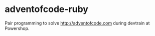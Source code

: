 # adventofcode-ruby
Pair programming to solve http://adventofcode.com during devtrain at Powershop.

